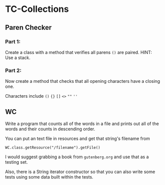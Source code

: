 # TC-Collections
## Paren Checker
### Part 1:
Create a class with a method that verifies all parens `()` are paired.
HINT: Use a stack.

### Part 2:
Now create a method that checks that all opening characters have a closing one.

Characters include `()` `{}` `[]` `<>` `""` `''`

## WC
Write a program that counts all of the words in a file and prints out all of the words and their counts in descending order.

You can put an text file in resources and get that string's filename from

`WC.class.getResource("/filename").getFile()`

I would suggest grabbing a book from `gutenberg.org` and use that as a testing set.

Also, there is a String iterator constructor so that you can also write some tests using some data built within the tests.

